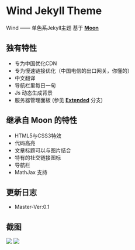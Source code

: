 # Wind Jekyll Theme

Wind —— 单色系Jekyll主题 基于 **[Moon](https://taylantatli.github.io/Moon)**

## 独有特性
* 专为中国优化CDN
* 专为慢速链接优化（中国电信的出口网关，你懂的）
* 中文翻译
* 导航栏里每日一句
* Js 动态生成背景
* 服务器管理面板
    (参见 **[Extended](https://github.com/ImCopas/Wind/tree/extended)** 分支)

## 继承自 Moon 的特性
* HTML5与CSS3特效
* 代码高亮
* 文章标题可以与图片结合
* 特有的社交链接图标
* 导航栏
* MathJax 支持

## 更新日志
* Master-Ver:0.1

## 截图
![](https://github.com/ImCopas/Assets/blob/master/Screenshot-2017-11-11%20Home.png?raw=true)
![](https://github.com/ImCopas/Assets/blob/master/Screenshot-2017-11-11%20%E5%85%B3%E4%BA%8E%E6%88%91%20About%20me.png?raw=true)
